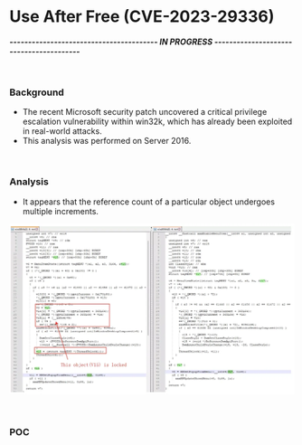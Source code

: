 # Use After Free (CVE-2023-29336)

***---------------------------------------- IN PROGRESS ----------------------------------------***



<br>



### Background

- The recent Microsoft security patch uncovered a critical privilege escalation vulnerability within win32k, which has already been exploited in real-world attacks.
- This analysis was performed on Server 2016.



<br>



### Analysis

- It appears that the reference count of a particular object undergoes multiple increments.

![image.png](../image/image.png)



<br>



### POC
